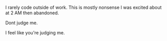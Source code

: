 I rarely code outside of work. 
This is mostly nonsense I was excited about at 2 AM then abandoned.

Dont judge me.

I feel like you're judging me.
